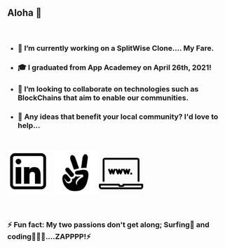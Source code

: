## Aloha 👋

<br>

- ### 🔭 I’m currently working on a SplitWise Clone.... My Fare.
- ### 🎓 I graduated from App Academey on April 26th, 2021!
- ### 👯 I’m looking to collaborate on technologies such as BlockChains that aim to enable our communities.
- ### 💬 Any ideas that benefit your local community? I'd love to help...

<br>
<p>
<a src="https://www.linkedin.com/in/coderay/" target="_blank">
   <img src="./images/linkedin.png" alt="linkedin" width="20%" height="20%">
</a>
<a src="https://angel.co/u/raymond-arthur-may/" target="_blank">
   <img src="./images/angellist.png" alt="angellist" width="20%" height="20%">
</a>
<a src="https://www.raymondmay.com/" target="_blank">
   <img src="./images/profile_pic.png" alt="personal site" width="20%" height="20%">
</a>
</p>
<br>



### ⚡ Fun fact: My two passions don't get along; Surfing🌊 and coding👨🏽‍💻....ZAPPPP!⚡
<!--
**raymondmay95/raymondmay95** is a ✨ _special_ ✨ repository because its `README.md` (this file) appears on your GitHub profile.

Here are some ideas to get you started:
- 🤔 I’m looking for help with ...
- 😄 Pronouns: ...
-->
